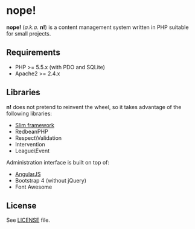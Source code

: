 # nope!
**nope!** (_a.k.a._ **n!**) is a content management system written in PHP suitable for small projects.

## Requirements

- PHP >= 5.5.x (with PDO and SQLite)
- Apache2 >= 2.4.x

## Libraries
**n!** does not pretend to reinvent the wheel, so it takes advantage of the following libraries:

- [Slim framework][slim]
- RedbeanPHP
- Respect\Validation
- Intervention
- League\Event

Administration interface is built on top of:

- [AngularJS][angular]
- Bootstrap 4 (without jQuery)
- Font Awesome

## License
See [LICENSE](LICENSE.md) file.

[angular]: https://angularjs.org/
[slim]: http://www.slimframework.com/
